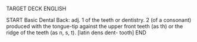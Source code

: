 TARGET DECK
ENGLISH

START
Basic
Dental
Back: adj. 1 of the teeth or dentistry. 2 (of a consonant) produced with the tongue-tip against the upper front teeth (as th) or the ridge of the teeth (as n, s, t). [latin dens dent- tooth]
END
